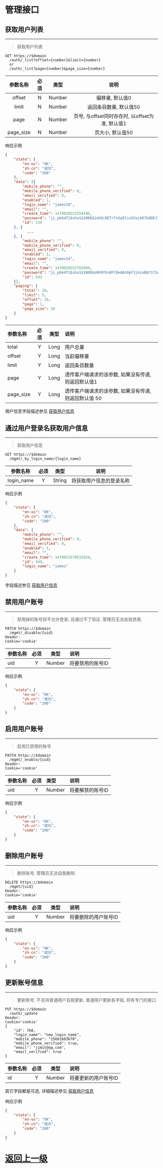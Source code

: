 # 管理接口
## 获取用户列表
---
> 获取用户列表

``` http
GET https://$domain
  /auth/_list?offset={number}&limit={number}
  or
  /auth/_list?page={number}&page_size={number}
```

|参数名称|必须|类型|说明|
|:--:|:--:|:--:|:--:|
|offset|N|Number|偏移量, 默认值0|
|limit|N|Number|返回条目数量, 默认值50|
|page|N|Number|页号, 与offset同时存在时, 以offset为准, 默认值1|
|page_size|N|Number|页大小, 默认值50|

响应示例
``` json
{
    "state": {
        "en-us": "OK",
        "zh-cn": "成功",
        "code": "200"
    },
    "data": [{
        "mobile_phone": "",
        "mobile_phone_verified": 0,
        "email_verified": 0,
        "enabled": 1,
        "login_name": "james10",
        "email": "",
        "create_time": 1470020252554296,
        "password": "ji_pbkdf2$sha1$1000$1eG0j9ETrTsGyECixXCwjA97bADEJIn9$f7796bed7d3b1c1ac1e32bbe9adce47b539556af",
        "id": 539
    }, {
          ...
    }, {
        "mobile_phone": "",
        "mobile_phone_verified": 0,
        "email_verified": 0,
        "enabled": 1,
        "login_name": "james14",
        "email": "",
        "create_time": 1470020252702894,
        "password": "ji_pbkdf2$sha1$1000$oHh9Yhn8FtDeAAn0pF3j4ioBUCtCSApr$d40b3dd48091c0ca16ec3c220ca4075e740ba2db",
        "id": 543
    }],
    "paging": {
        "total": 20,
        "limit": 5,
        "offset": 10,
        "page": 1,
        "page_size": 10
    }
}
```

|参数名称|必须|类型|说明|
|:--|:--:|:--:|:--|
|total|Y|Long|用户总量|
|offset|Y|Long|当前偏移量|
|limit|Y|Long|返回条目数量|
|page|Y|Long|透传客户端请求的该参数, 如果没有传递, 则返回默认值1|
|page_size|Y|Long|透传客户端请求的该参数, 如果没有传递, 则返回默认值 50|

用户信息字段描述参见 [获取用户信息](auth.md#获取用户信息)

## 通过用户登录名获取用户信息
---
> 获取用户信息

``` http
GET https://$domain
  /mgmt/_by_login_name/{login_name}
```

|参数名称|必须|类型|说明|
|:--:|:--:|:--:|:--:|
|login_name|Y|String|将获取用户信息的登录名称|

响应示例
``` json
{
    "state": {
        "en-us": "OK",
        "zh-cn": "成功",
        "code": "200"
    },
    "data": {
        "mobile_phone": "",
        "mobile_phone_verified": 0,
        "email_verified": 0,
        "enabled": 1,
        "email": "",
        "create_time": 1470022570532929,
        "id": 549,
        "login_name": "james"
    }
}
```

字段描述参见 [获取用户信息](auth.md#获取用户信息)

## 禁用用户账号
---
> 禁用掉的账号将不允许登录, 且通过不了验证. 管理员无法自我禁用.
``` http
PATCH https://$domain
  /mgmt/_disable/{uid}
Header:
Cookie='cookie'
```

|参数名称|必须|类型|说明|
|:--|:--:|:--:|:--|
|uid|Y|Number|将要禁用的账号ID|

响应示例
``` json
{
    "state": {
        "en-us": "OK",
        "zh-cn": "成功",
        "code": "200"
    }
}
```

## 启用用户账号
---
> 启用已禁用的账号
``` http
PATCH https://$domain
  /mgmt/_enable/{uid}
Header:
Cookie='cookie'
```

|参数名称|必须|类型|说明|
|:--|:--:|:--|:--|
|uid|Y|Number|将要解禁的账号ID|

响应示例
``` json
{
    "state": {
        "en-us": "OK",
        "zh-cn": "成功",
        "code": "200"
    }
}
```

## 删除用户账号
---
> 删除账号. 管理员无法自我删除.
``` http
DELETE https://$domain
  /mgmt/{uid}
Header:
Cookie='cookie'
```

|参数名称|必须|类型|说明|
|:--|:--:|:--:|:--|
|uid|Y|Number|将要删除的用户账号ID|

响应示例
``` json
{
    "state": {
        "en-us": "OK",
        "zh-cn": "成功",
        "code": "200"
    }
}
```

## 更新账号信息
---
> 更新账号. 不支持普通用户自我更新, 普通用户更新各字段, 将有专门的接口
``` http
PUT https://$domain
  /auth/_update
Header:
Cookie='cookie'
{
    "id": 768,
    "login_name": "new_login_name",
    "mobile_phone": "15601603670",
    "mobile_phone_verified": true,
    "email": "jimit@qq.com",
    "email_verified": true
}
```

|参数名称|必须|类型|说明|
|:--|:--:|:--:|:--|
|id|Y|Number|将要更新的用户账号ID|
其它字段都是可选, 详细描述参见 [获取用户信息](auth.md#获取用户信息)

响应示例
``` json
{
    "state": {
        "en-us": "OK",
        "zh-cn": "成功",
        "code": "200"
    }
}
```

[返回上一级](../README.md)
===
